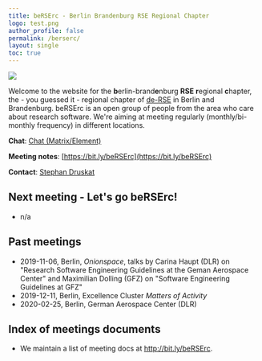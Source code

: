 ```yaml
---
title: beRSErc - Berlin Brandenburg RSE Regional Chapter
logo: test.png
author_profile: false
permalink: /berserc/
layout: single
toc: true
---
```


![](be-RSE-rc-logo-colour.png)

Welcome to the website for the **b**erlin-brand**e**nburg **RSE** **r**egional **c**hapter, the - you guessed it - regional chapter of [de-RSE](https://de-rse.org) in Berlin and Brandenburg.
beRSErc is an open group of people from the area who care about research software.
We're aiming at meeting regularly (monthly/bi-monthly frequency) in different locations.

**Chat**: [Chat (Matrix/Element)](https://matrix.to/#/#de-rse.org-chapter-beRSErc:matrix.org)

**Meeting notes**: [https://bit.ly/beRSErc](https://bit.ly/beRSErc)

**Contact**: [Stephan Druskat](https://sdruskat.net/)

## Next meeting - **Let's go beRSErc!**

- n/a

## Past meetings

- 2019-11-06, Berlin, _Onionspace_, talks by Carina Haupt (DLR) on "Research Software Engineering Guidelines at the Geman Aerospace Center" and Maximilian Dolling (GFZ) on "Software Engineering Guidelines at GFZ"
- 2019-12-11, Berlin, Excellence Cluster _Matters of Activity_
- 2020-02-25, Berlin, German Aerospace Center (DLR)

## Index of meetings documents

- We maintain a list of meeting docs at <http://bit.ly/beRSErc>.
